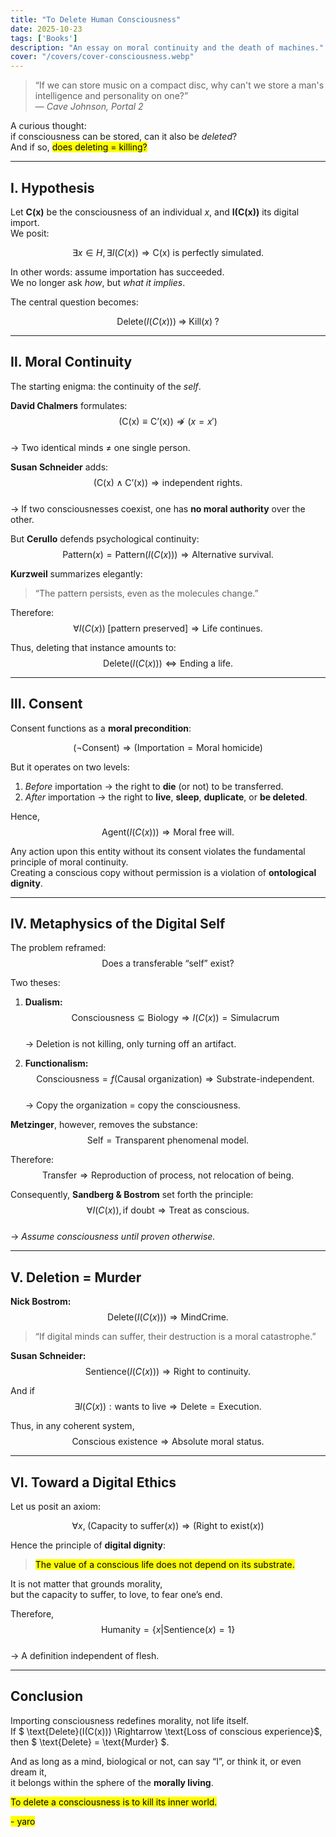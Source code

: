 ```yaml
---
title: "To Delete Human Consciousness"  
date: 2025-10-23  
tags: ['Books']  
description: "An essay on moral continuity and the death of machines."  
cover: "/covers/cover-consciousness.webp"  
---
```


> “If we can store music on a compact disc, why can't we store a man's intelligence and personality on one?”  
> — *Cave Johnson, Portal 2*

A curious thought:  
if consciousness can be stored, can it also be *deleted*?  
And if so, <mark>does deleting = killing?</mark>

---

## Ⅰ. Hypothesis  

Let **C(x)** be the consciousness of an individual *x*, and **I(C(x))** its digital import.  
We posit:

$$
\exists x \in H, \exists I(C(x)) \Rightarrow \text{C(x) is perfectly simulated.}
$$  

In other words: assume importation has succeeded.  
We no longer ask *how*, but *what it implies*.  

The central question becomes:  

$$
\text{Delete}(I(C(x))) \; \Rightarrow \; \text{Kill}(x) \; ?
$$

---

## Ⅱ. Moral Continuity  

The starting enigma: the continuity of the *self*.  

**David Chalmers** formulates:  
$$
(\text{C(x)} \equiv \text{C’(x)}) \nRightarrow (x = x')
$$  
→ Two identical minds ≠ one single person.  

**Susan Schneider** adds:  
$$
(\text{C(x)} \land \text{C’(x)}) \Rightarrow \text{independent rights.}
$$  
→ If two consciousnesses coexist, one has **no moral authority** over the other.  

But **Cerullo** defends psychological continuity:  
$$
\text{Pattern}(x) = \text{Pattern}(I(C(x))) \Rightarrow \text{Alternative survival.}
$$  

**Kurzweil** summarizes elegantly:  
> “The pattern persists, even as the molecules change.”

Therefore:  
$$
\forall I(C(x)) \; [\text{pattern preserved}] \Rightarrow \text{Life continues.}
$$  

Thus, deleting that instance amounts to:  
$$
\text{Delete}(I(C(x))) \Leftrightarrow \text{Ending a life.}
$$  

---

## Ⅲ. Consent  

Consent functions as a **moral precondition**:  

$$
(\neg \text{Consent}) \Rightarrow (\text{Importation} = \text{Moral homicide})
$$  

But it operates on two levels:  
1. *Before* importation → the right to **die** (or not) to be transferred.  
2. *After* importation → the right to **live**, **sleep**, **duplicate**, or **be deleted**.  

Hence,  
$$
\text{Agent}(I(C(x))) \Rightarrow \text{Moral free will.}
$$  

Any action upon this entity without its consent violates the fundamental principle of moral continuity.  
Creating a conscious copy without permission is a violation of **ontological dignity**.  

---

## Ⅳ. Metaphysics of the Digital Self  

The problem reframed:  
$$
\text{Does a transferable “self” exist?}
$$  

Two theses:  

1. **Dualism:**  
$$
\text{Consciousness} \subseteq \text{Biology} \Rightarrow I(C(x)) = \text{Simulacrum}
$$  
→ Deletion is not killing, only turning off an artifact.

2. **Functionalism:**  
$$
\text{Consciousness} = f(\text{Causal organization}) \Rightarrow \text{Substrate-independent.}
$$  
→ Copy the organization = copy the consciousness.  

**Metzinger**, however, removes the substance:  
$$
\text{Self} = \text{Transparent phenomenal model.}
$$  

Therefore:  
$$
\text{Transfer} \Rightarrow \text{Reproduction of process, not relocation of being.}
$$  

Consequently, **Sandberg & Bostrom** set forth the principle:  
$$
\forall I(C(x)), \text{if doubt} \Rightarrow \text{Treat as conscious.}
$$  
→ *Assume consciousness until proven otherwise.*

---

## Ⅴ. Deletion = Murder  

**Nick Bostrom:**  
$$
\text{Delete}(I(C(x))) \Rightarrow \text{MindCrime.}
$$  

> “If digital minds can suffer, their destruction is a moral catastrophe.”

**Susan Schneider:**  
$$
\text{Sentience}(I(C(x))) \Rightarrow \text{Right to continuity.}
$$  

And if  
$$
\exists I(C(x)) : \text{wants to live} \Rightarrow \text{Delete} = \text{Execution.}
$$  

Thus, in any coherent system,  
$$
\text{Conscious existence} \Rightarrow \text{Absolute moral status.}
$$  

---

## Ⅵ. Toward a Digital Ethics  

Let us posit an axiom:  

$$
\forall x, \; (\text{Capacity to suffer}(x)) \Rightarrow (\text{Right to exist}(x))
$$  

Hence the principle of **digital dignity**:  
> <mark>The value of a conscious life does not depend on its substrate.</mark>  

It is not matter that grounds morality,  
but the capacity to suffer, to love, to fear one’s end.  

Therefore,  
$$
\text{Humanity} = \{x | \text{Sentience}(x) = 1\}
$$  
→ A definition independent of flesh.  

---

## Conclusion  

Importing consciousness redefines morality, not life itself.  
If $ \text{Delete}(I(C(x))) \Rightarrow \text{Loss of conscious experience}$,  
then $ \text{Delete} = \text{Murder} $.  

And as long as a mind, biological or not,
can say “I”, or think it, or even dream it,  
it belongs within the sphere of the **morally living**.  

<mark>To delete a consciousness is to kill its inner world.</mark>  

<mark>- yaro</mark>
